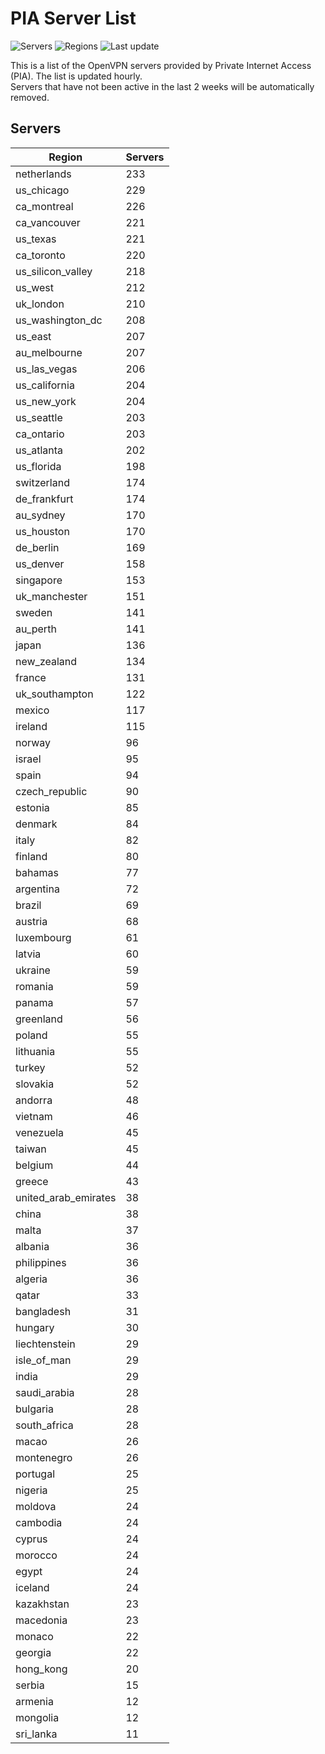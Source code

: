 # PIA Server List

![Servers](https://img.shields.io/badge/servers-9,109-blue)
![Regions](https://img.shields.io/badge/regions-97-blue)
![Last update](https://img.shields.io/badge/last_updated-Mon_Apr_29_15:03:16_UTC_2024-blue)

This is a list of the OpenVPN servers provided by Private Internet Access (PIA). The list is updated hourly. </br>
Servers that have not been active in the last 2 weeks will be automatically removed.

## Servers
| Region               | Servers |
|----------------------|---------|
| netherlands | 233 |
| us_chicago | 229 |
| ca_montreal | 226 |
| ca_vancouver | 221 |
| us_texas | 221 |
| ca_toronto | 220 |
| us_silicon_valley | 218 |
| us_west | 212 |
| uk_london | 210 |
| us_washington_dc | 208 |
| us_east | 207 |
| au_melbourne | 207 |
| us_las_vegas | 206 |
| us_california | 204 |
| us_new_york | 204 |
| us_seattle | 203 |
| ca_ontario | 203 |
| us_atlanta | 202 |
| us_florida | 198 |
| switzerland | 174 |
| de_frankfurt | 174 |
| au_sydney | 170 |
| us_houston | 170 |
| de_berlin | 169 |
| us_denver | 158 |
| singapore | 153 |
| uk_manchester | 151 |
| sweden | 141 |
| au_perth | 141 |
| japan | 136 |
| new_zealand | 134 |
| france | 131 |
| uk_southampton | 122 |
| mexico | 117 |
| ireland | 115 |
| norway | 96 |
| israel | 95 |
| spain | 94 |
| czech_republic | 90 |
| estonia | 85 |
| denmark | 84 |
| italy | 82 |
| finland | 80 |
| bahamas | 77 |
| argentina | 72 |
| brazil | 69 |
| austria | 68 |
| luxembourg | 61 |
| latvia | 60 |
| ukraine | 59 |
| romania | 59 |
| panama | 57 |
| greenland | 56 |
| poland | 55 |
| lithuania | 55 |
| turkey | 52 |
| slovakia | 52 |
| andorra | 48 |
| vietnam | 46 |
| venezuela | 45 |
| taiwan | 45 |
| belgium | 44 |
| greece | 43 |
| united_arab_emirates | 38 |
| china | 38 |
| malta | 37 |
| albania | 36 |
| philippines | 36 |
| algeria | 36 |
| qatar | 33 |
| bangladesh | 31 |
| hungary | 30 |
| liechtenstein | 29 |
| isle_of_man | 29 |
| india | 29 |
| saudi_arabia | 28 |
| bulgaria | 28 |
| south_africa | 28 |
| macao | 26 |
| montenegro | 26 |
| portugal | 25 |
| nigeria | 25 |
| moldova | 24 |
| cambodia | 24 |
| cyprus | 24 |
| morocco | 24 |
| egypt | 24 |
| iceland | 24 |
| kazakhstan | 23 |
| macedonia | 23 |
| monaco | 22 |
| georgia | 22 |
| hong_kong | 20 |
| serbia | 15 |
| armenia | 12 |
| mongolia | 12 |
| sri_lanka | 11 |